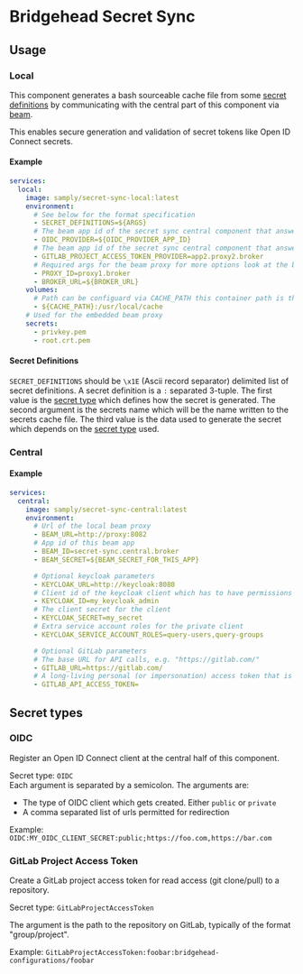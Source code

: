 
# Bridgehead Secret Sync

## Usage

### Local

This component generates a bash sourceable cache file from some [secret definitions](#secret-definitions) by communicating with the central part of this component via [beam](https://github.com/samply/beam).

This enables secure generation and validation of secret tokens like Open ID Connect secrets.

#### Example

```yaml
services:
  local:
    image: samply/secret-sync-local:latest
    environment:
      # See below for the format specification
      - SECRET_DEFINITIONS=${ARGS}
      # The beam app id of the secret sync central component that answers OIDC requests (optional)
      - OIDC_PROVIDER=${OIDC_PROVIDER_APP_ID}
      # The beam app id of the secret sync central component that answers GitLab project access token requests (optional)
      - GITLAB_PROJECT_ACCESS_TOKEN_PROVIDER=app2.proxy2.broker
      # Required args for the beam proxy for more options look at the beam Readme
      - PROXY_ID=proxy1.broker
      - BROKER_URL=${BROKER_URL}
    volumes:
      # Path can be configuard via CACHE_PATH this container path is the default
      - ${CACHE_PATH}:/usr/local/cache
    # Used for the embedded beam proxy
    secrets:
      - privkey.pem
      - root.crt.pem
```

#### Secret Definitions
`SECRET_DEFINITIONS` should be `\x1E` (Ascii record separator) delimited list of secret definitions.
A secret definition is a `:` separated 3-tuple. The first value is the [secret type](#secret-types) which defines how the secret is generated. The second argument is the secrets name which will be the name written to the secrets cache file. The third value is the data used to generate the secret which depends on the [secret type](#secret-types) used.

### Central

#### Example

```yaml
services:
  central:
    image: samply/secret-sync-central:latest
    environment:
      # Url of the local beam proxy
      - BEAM_URL=http://proxy:8082
      # App id of this beam app
      - BEAM_ID=secret-sync.central.broker
      - BEAM_SECRET=${BEAM_SECRET_FOR_THIS_APP}

      # Optional keycloak parameters
      - KEYCLOAK_URL=http://keycloak:8080
      # Client id of the keycloak client which has to have permissions to create clients
      - KEYCLOAK_ID=my_keycloak_admin
      # The client secret for the client
      - KEYCLOAK_SECRET=my_secret
      # Extra service account roles for the private client
      - KEYCLOAK_SERVICE_ACCOUNT_ROLES=query-users,query-groups

      # Optional GitLab parameters
      # The base URL for API calls, e.g. "https://gitlab.com/"
      - GITLAB_URL=https://gitlab.com/
      # A long-living personal (or impersonation) access token that is used to create short-living project access tokens. Requires at least the "api" scope. Note that group access tokens and project access tokens cannot be used to create project access tokens.
      - GITLAB_API_ACCESS_TOKEN=
```

## Secret types

### OIDC
Register an Open ID Connect client at the central half of this component.

Secret type: `OIDC`  
Each argument is separated by a semicolon. The arguments are: 
- The type of OIDC client which gets created. Either `public` or `private`
- A comma separated list of urls permitted for redirection  

Example:
`OIDC:MY_OIDC_CLIENT_SECRET:public;https://foo.com,https://bar.com`

### GitLab Project Access Token

Create a GitLab project access token for read access (git clone/pull) to a repository.

Secret type: `GitLabProjectAccessToken`

The argument is the path to the repository on GitLab, typically of the format "group/project".

Example: `GitLabProjectAccessToken:foobar:bridgehead-configurations/foobar`